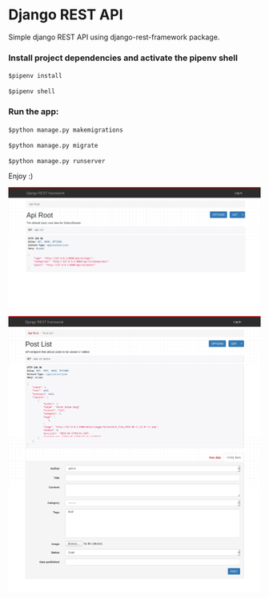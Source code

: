 # Django REST API

Simple django REST API using django-rest-framework package.

### Install project dependencies and activate the pipenv shell
`$pipenv install`

`$pipenv shell`

### Run the app:
`$python manage.py makemigrations`

`$python manage.py migrate`

`$python manage.py runserver`



Enjoy :)


![Screenshot](screenshots/1.png)

![Screenshot](screenshots/2.png)